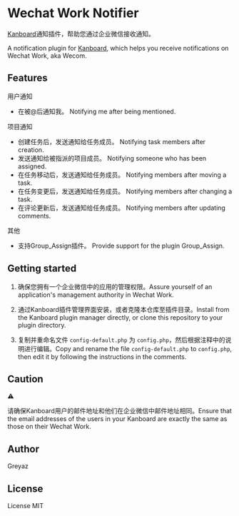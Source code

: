 # Wechat Work Notifier
[Kanboard](https://github.com/kanboard/kanboard)通知插件，帮助您通过企业微信接收通知。

A notification plugin for [Kanboard](https://github.com/kanboard/kanboard), which helps you receive notifications on Wechat Work, aka Wecom.

## Features
用户通知
- 在被@后通知我。 Notifying me after being mentioned.

项目通知
- 创建任务后，发送通知给任务成员。 Notifying task members after creation.
- 发送通知给被指派的项目成员。 Notifying someone who has been assigned.
- 在任务移动后，发送通知给任务成员。 Notifying members after moving a task.
- 在任务变更后，发送通知给任务成员。 Notifying members after changing a task.
- 在评论更新后，发送通知给任务成员。 Notifying members after updating comments.

其他
- 支持Group_Assign插件。 Provide support for the plugin Group_Assign.

## Getting started
1. 确保您拥有一个企业微信中的应用的管理权限。Assure yourself of an application's management authority in Wechat Work.

2. 通过Kanboard插件管理界面安装，或者克隆本仓库至插件目录。Install from the Kanboard plugin manager directly, or clone this repository to your plugin directory.

3. 复制并重命名文件 `config-default.php` 为 `config.php`，然后根据注释中的说明进行编辑。Copy and rename the file `config-default.php` to `config.php`, then edit it by following the instructions in the comments.

## Caution
⚠️

请确保Kanboard用户的邮件地址和他们在企业微信中邮件地址相同。Ensure that the email addresses of the users in your Kanboard are exactly the same as those on their Wechat Work. 

## Author
Greyaz

## License
License MIT
